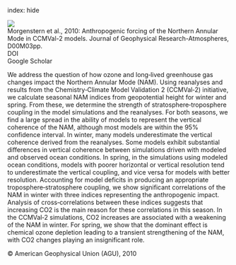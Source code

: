 index: hide

<div class="Citation">
    <div class="Citation-thumb CitationThumb-linked"  data-href="https://doi.org/10.1029/2009jd013347">
      <img src="https://static.claimspace.cloud/climate-study-static/refs/thumbs/11/Morgenstern_et_al_2010-thumb.png" />
    </div>

  <div class="Citation-body">
    <div class="Citation-text">Morgenstern et al., 2010: Anthropogenic forcing of the Northern Annular Mode in CCMVal-2 models. <span class="Article-journal">Journal of Geophysical Research-Atmospheres, </span><span class="Article-volume"></span>D00M03pp.</div>
    <div class="Citation-links">
      <div class="CitationLink" data-href="https://doi.org/10.1029/2009jd013347">
        <div class="CitationLink-icon CitationLink-Doi"></div>
        <div class="CitationLink-text">DOI</div>
      </div>
      <div class="CitationLink" data-href="https://scholar.google.com/scholar?q=10.1029/2009jd013347">
        <div class="CitationLink-icon CitationLink-Scholar"></div>
        <div class="CitationLink-text">Google Scholar</div>
      </div>
    </div>
  </div>
</div>

We address the question of how ozone and long‐lived greenhouse gas changes impact the Northern Annular Mode (NAM). Using reanalyses and results from the Chemistry‐Climate Model Validation 2 (CCMVal‐2) initiative, we calculate seasonal NAM indices from geopotential height for winter and spring. From these, we determine the strength of stratosphere‐troposphere coupling in the model simulations and the reanalyses. For both seasons, we find a large spread in the ability of models to represent the vertical coherence of the NAM, although most models are within the 95% confidence interval. In winter, many models underestimate the vertical coherence derived from the reanalyses. Some models exhibit substantial differences in vertical coherence between simulations driven with modeled and observed ocean conditions. In spring, in the simulations using modeled ocean conditions, models with poorer horizontal or vertical resolution tend to underestimate the vertical coupling, and vice versa for models with better resolution. Accounting for model deficits in producing an appropriate troposphere‐stratosphere coupling, we show significant correlations of the NAM in winter with three indices representing the anthropogenic impact. Analysis of cross‐correlations between these indices suggests that increasing CO2 is the main reason for these correlations in this season. In the CCMVal‐2 simulations, CO2 increases are associated with a weakening of the NAM in winter. For spring, we show that the dominant effect is chemical ozone depletion leading to a transient strengthening of the NAM, with CO2 changes playing an insignificant role.

<div class="Citation-copy">
&copy; American Geophysical Union (AGU), 2010
</div>